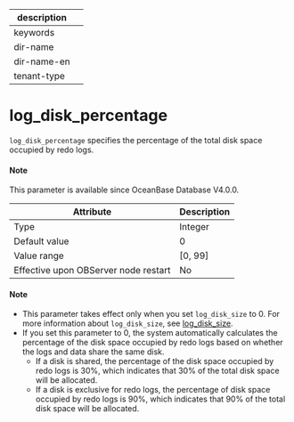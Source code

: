 |description||
|---|---|
|keywords||
|dir-name||
|dir-name-en||
|tenant-type||

# log_disk_percentage

`log_disk_percentage` specifies the percentage of the total disk space occupied by redo logs.

<main id="notice" type='explain'>
  <h4>Note</h4>
  <p>  This parameter is available since OceanBase Database V4.0.0.    </p>
</main>

| **Attribute** | **Description** |
| --- | --- |
| Type | Integer |
| Default value | 0 |
| Value range | [0, 99] |
| Effective upon OBServer node restart | No |

<main id="notice" type='explain'>
    <h4>Note</h4>
    <ul>
    <li>This parameter takes effect only when you set <code>log_disk_size</code> to 0. For more information about <code>log_disk_size</code>, see <a href="23700.log_disk_size.md">log_disk_size</a>. </li>
    <li>If you set this parameter to 0, the system automatically calculates the percentage of the disk space occupied by redo logs based on whether the logs and data share the same disk.
    <ul>
    <li>If a disk is shared, the percentage of the disk space occupied by redo logs is 30%, which indicates that 30% of the total disk space will be allocated. </li>
    <li>If a disk is exclusive for redo logs, the percentage of disk space occupied by redo logs is 90%, which indicates that 90% of the total disk space will be allocated. </li>
    </ul>
    </li>
    </ul>
  </main>
